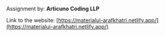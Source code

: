 Assignment by: **Articuno Coding LLP**

Link to the website: [https://materialui-arafkhatri.netlify.app/](https://materialui-arafkhatri.netlify.app/)